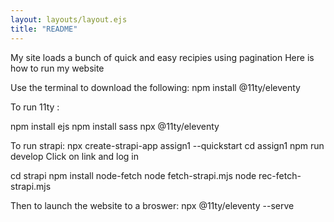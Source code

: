 ```yaml
---
layout: layouts/layout.ejs
title: "README"
---
```

My site loads a bunch of quick and easy recipies using pagination
Here is how to run my website

Use the terminal to download the following:
npm install @11ty/eleventy

To run 11ty :

npm install ejs
npm install sass
npx @11ty/eleventy

To run strapi:
npx create-strapi-app assign1 --quickstart
cd assign1
npm run develop
Click on link and log in

cd strapi
npm install node-fetch
node fetch-strapi.mjs
node rec-fetch-strapi.mjs

Then to launch the website to a broswer:
npx @11ty/eleventy --serve






